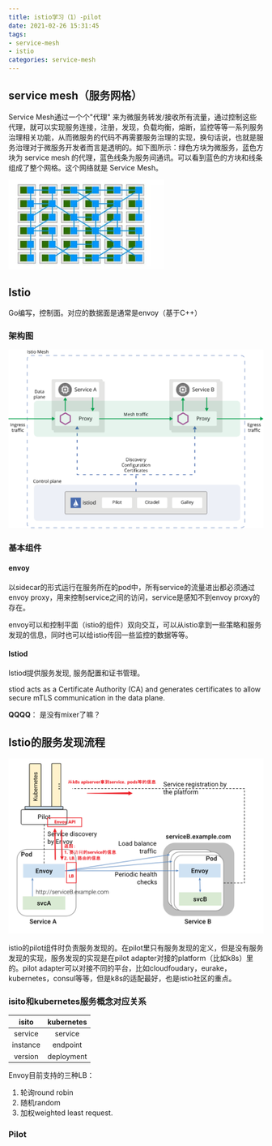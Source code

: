 ```yaml
---
title: istio学习（1）-pilot
date: 2021-02-26 15:31:45
tags:
- service-mesh
- istio
categories: service-mesh
---
```


## service mesh（服务网格）

Service Mesh通过一个个"代理" 来为微服务转发/接收所有流量，通过控制这些代理，就可以实现服务连接，注册，发现，负载均衡，熔断，监控等等一系列服务治理相关功能，从而微服务的代码不再需要服务治理的实现，换句话说，也就是服务治理对于微服务开发者而言是透明的。如下图所示：绿色方块为微服务，蓝色方块为 service mesh 的代理，蓝色线条为服务间通讯。可以看到蓝色的方块和线条组成了整个网格。这个网络就是 Service Mesh。

<img src="istio-pilot/v2-638a9d12e8a7406b7a733f2eadf989f5_1440w.jpg" alt="img" style="zoom:30%;" />

## Istio

Go编写，控制面。对应的数据面是通常是envoy（基于C++）

### 架构图

![The overall architecture of an Istio-based application.](istio-pilot/arch.svg)

### 基本组件

#### envoy

以sidecar的形式运行在服务所在的pod中，所有service的流量进出都必须通过envoy proxy，用来控制service之间的访问，service是感知不到envoy proxy的存在。

envoy可以和控制平面（istio的组件）双向交互，可以从istio拿到一些策略和服务发现的信息，同时也可以给istio传回一些监控的数据等等。



#### Istiod

Istiod提供服务发现, 服务配置和证书管理。

stiod acts as a Certificate Authority (CA) and generates certificates to allow secure mTLS communication in the data plane.



**QQQQ**： 是没有mixer了嘛？



## Istio的服务发现流程

![image-20210226160141651](istio-pilot/image-20210226160141651.png)

istio的pilot组件时负责服务发现的。在pilot里只有服务发现的定义，但是没有服务发现的实现，服务发现的实现是在pilot adapter对接的platform（比如k8s）里的。pilot adapter可以对接不同的平台，比如cloudfoudary，eurake，kubernetes，consul等等，但是k8s的适配最好，也是istio社区的重点。

### isito和kubernetes服务概念对应关系

|  isito   | kubernetes |
| :------: | :--------: |
| service  |  service   |
| instance |  endpoint  |
| version  | deployment |





Envoy目前支持的三种LB：

1. 轮询round robin
2. 随机random
3. 加权weighted least request.

### Pilot

